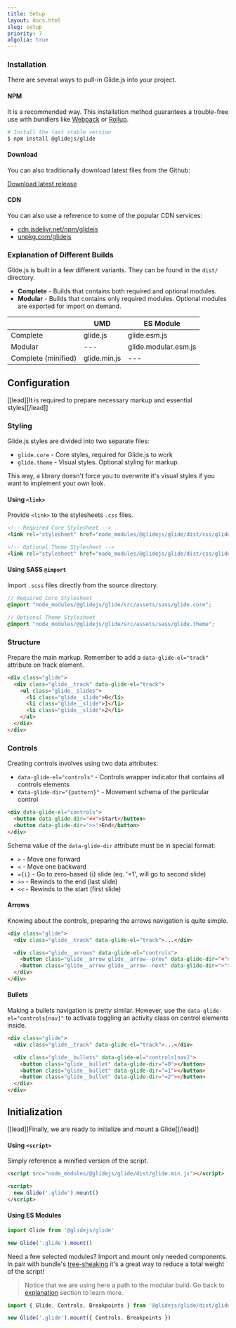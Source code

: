 ```yaml
---
title: Setup
layout: docs.html
slug: setup
priority: 7
algolia: true
---
```


### Installation

There are several ways to pull-in Glide.js into your project.

#### NPM

It is a recommended way. This installation method guarantees a trouble-free use with bundlers like [Webpack](//webpack.js.org/) or [Rollup](//rollupjs.org/).

```bash
# Install the last stable version
$ npm install @glidejs/glide
```

#### Download

You can also traditionally download latest files from the Github:

<a class="button" href="//github.com/glidejs/glide/releases/latest">Download latest release</a>

#### CDN

You can also use a reference to some of the popular CDN services:
- [cdn.jsdelivr.net/npm/glidejs](//cdn.jsdelivr.net/npm/glidejs)
- [unpkg.com/glidejs](https://unpkg.com/glidejs)

### Explanation of Different Builds

Glide.js is built in a few different variants. They can be found in the `dist/` directory.

- **Complete** - Builds that contains both required and optional modules.
- **Modular** - Builds that contains only required modules. Optional modules are exported for import on demand.

|   | UMD | ES Module |
|---|---|---|
| Complete | glide.js  | glide.esm.js |
| Modular | --- | glide.modular.esm.js |
| Complete (minified) | glide.min.js | --- |

## Configuration

[[lead]]It is required to prepare necessary markup and essential styles[[/lead]]

### Styling

Glide.js styles are divided into two separate files:
- `glide.core` - Core styles, required for Glide.js to work
- `glide.theme` - Visual styles. Optional styling for markup.

This way, a library doesn't force you to overwrite it's visual styles if you want to implement your own look.

#### Using `<link>`

Provide `<link>` to the stylesheets `.css` files.

```html
<!-- Required Core Stylesheet -->
<link rel="stylesheet" href="node_modules/@glidejs/glide/dist/css/glide.core.min.css">

<!-- Optional Theme Stylesheet -->
<link rel="stylesheet" href="node_modules/@glidejs/glide/dist/css/glide.theme.min.css">
```

#### Using SASS `@import`

Import `.scss` files directly from the source directory.

```scss
// Required Core Stylesheet
@import "node_modules/@glidejs/glide/src/assets/sass/glide.core";

// Optional Theme Stylesheet
@import "node_modules/@glidejs/glide/src/assets/sass/glide.theme";
```

### Structure

Prepare the main markup. Remember to add a `data-glide-el="track"` attribute on track element.

```html
<div class="glide">
  <div class="glide__track" data-glide-el="track">
    <ul class="glide__slides">
      <li class="glide__slide">0</li>
      <li class="glide__slide">1</li>
      <li class="glide__slide">2</li>
    </ul>
  </div>
</div>
```

### Controls

Creating controls involves using two data attributes:
- `data-glide-el="controls"` - Controls wrapper indicator that contains all controls elements
- `data-glide-dir="{pattern}"` - Movement schema of the particular control

```html
<div data-glide-el="controls">
  <button data-glide-dir="<<">Start</button>
  <button data-glide-dir=">>">End</button>
</div>
```

Schema value of the `data-glide-dir` attribute must be in special format:
- `>` - Move one forward
- `<` - Move one backward
- `={i}` - Go to zero-based {i} slide (eq. '=1', will go to second slide)
- `>>` - Rewinds to the end (last slide)
- `<<` - Rewinds to the start (first slide)

#### Arrows

Knowing about the controls, preparing the arrows navigation is quite simple.

```html
<div class="glide">
  <div class="glide__track" data-glide-el="track">...</div>

  <div class="glide__arrows" data-glide-el="controls">
    <button class="glide__arrow glide__arrow--prev" data-glide-dir="<">prev</button>
    <button class="glide__arrow glide__arrow--next" data-glide-dir=">">next</button>
  </div>
</div>
```

#### Bullets

Making a bullets navigation is pretty similar. However, use the `data-glide-el="controls[nav]"` to activate toggling an activity class on control elements inside.

```html
<div class="glide">
  <div class="glide__track" data-glide-el="track">...</div>

  <div class="glide__bullets" data-glide-el="controls[nav]">
    <button class="glide__bullet" data-glide-dir="=0"></button>
    <button class="glide__bullet" data-glide-dir="=1"></button>
    <button class="glide__bullet" data-glide-dir="=2"></button>
  </div>
</div>
```

## Initialization

[[lead]]Finally, we are ready to initialize and mount a Glide[[/lead]]

#### Using `<script>`

Simply reference a minified version of the script.

```html
<script src="node_modules/@glidejs/glide/dist/glide.min.js"></script>

<script>
  new Glide('.glide').mount()
</script>
```

#### Using ES Modules

```js
import Glide from '@glidejs/glide'

new Glide('.glide').mount()
```

Need a few selected modules? Import and mount only needed components. In pair with bundle's [tree-sheaking](//webpack.js.org/guides/tree-shaking/) it's a great way to reduce a total weight of the script!

> Notice that we are using here a path to the modular build. Go back to [explanation]() section to learn more.

```js
import { Glide, Controls, Breakpoints } from '@glidejs/glide/dist/glide.modular.esm'

new Glide('.glide').mount({ Controls, Breakpoints })
```
